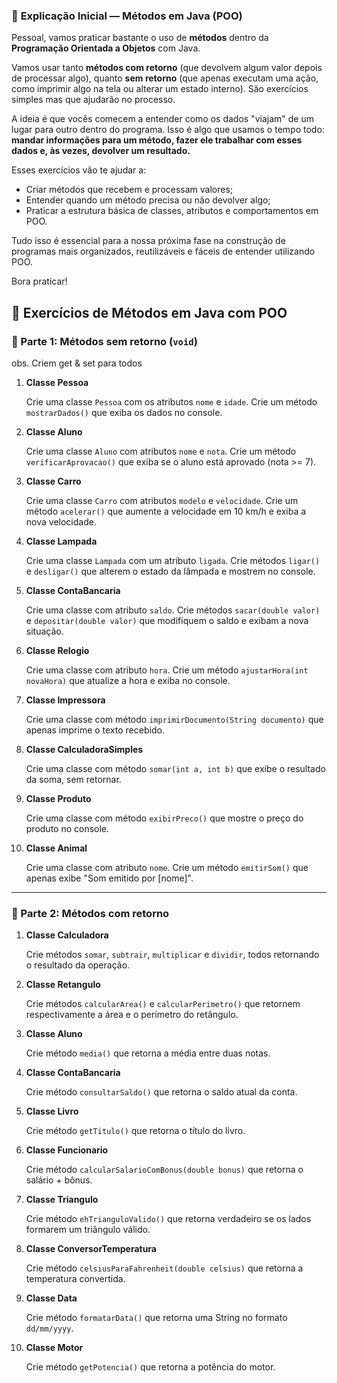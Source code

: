 ### 💬 **Explicação Inicial — Métodos em Java (POO)**

Pessoal,  vamos praticar bastante o uso de **métodos** dentro da **Programação Orientada a Objetos** com Java.

Vamos usar tanto **métodos com retorno** (que devolvem algum valor depois de processar algo), quanto **sem retorno** (que apenas executam uma ação, como imprimir algo na tela ou alterar um estado interno). São exercícios simples mas que ajudarão no processo.

A ideia é que vocês comecem a entender como os dados "viajam" de um lugar para outro dentro do programa. Isso é algo que usamos o tempo todo: **mandar informações para um método, fazer ele trabalhar com esses dados e, às vezes, devolver um resultado.**

Esses exercícios vão te ajudar a:

- Criar métodos que recebem e processam valores;
- Entender quando um método precisa ou não devolver algo;
- Praticar a estrutura básica de classes, atributos e comportamentos em POO.

Tudo isso é essencial para a nossa próxima fase na construção de programas mais organizados, reutilizáveis e fáceis de entender utilizando POO.

Bora praticar!

## 📘 **Exercícios de Métodos em Java com POO**

### 🔹 Parte 1: Métodos **sem retorno** (`void`)

obs. Criem get & set para todos

1. **Classe Pessoa**
    
    Crie uma classe `Pessoa` com os atributos `nome` e `idade`. Crie um método `mostrarDados()` que exiba os dados no console.
    
2. **Classe Aluno**
    
    Crie uma classe `Aluno` com atributos `nome` e `nota`. Crie um método `verificarAprovacao()` que exiba se o aluno está aprovado (nota >= 7).
    
3. **Classe Carro**
    
    Crie uma classe `Carro` com atributos `modelo` e `velocidade`. Crie um método `acelerar()` que aumente a velocidade em 10 km/h e exiba a nova velocidade.
    
4. **Classe Lampada**
    
    Crie uma classe `Lampada` com um atributo `ligada`. Crie métodos `ligar()` e `desligar()` que alterem o estado da lâmpada e mostrem no console.
    
5. **Classe ContaBancaria**
    
    Crie uma classe com atributo `saldo`. Crie métodos `sacar(double valor)` e `depositar(double valor)` que modifiquem o saldo e exibam a nova situação.
    
6. **Classe Relogio**
    
    Crie uma classe com atributo `hora`. Crie um método `ajustarHora(int novaHora)` que atualize a hora e exiba no console.
    
7. **Classe Impressora**
    
    Crie uma classe com método `imprimirDocumento(String documento)` que apenas imprime o texto recebido.
    
8. **Classe CalculadoraSimples**
    
    Crie uma classe com método `somar(int a, int b)` que exibe o resultado da soma, sem retornar.
    
9. **Classe Produto**
    
    Crie uma classe com método `exibirPreco()` que mostre o preço do produto no console.
    
10. **Classe Animal**
    
    Crie uma classe com atributo `nome`. Crie um método `emitirSom()` que apenas exibe "Som emitido por [nome]".
    

---

### 🔹 Parte 2: Métodos **com retorno**

1. **Classe Calculadora**
    
    Crie métodos `somar`, `subtrair`, `multiplicar` e `dividir`, todos retornando o resultado da operação.
    
2. **Classe Retangulo**
    
    Crie métodos `calcularArea()` e `calcularPerimetro()` que retornem respectivamente a área e o perímetro do retângulo.
    
3. **Classe Aluno**
    
    Crie método `media()` que retorna a média entre duas notas.
    
4. **Classe ContaBancaria**
    
    Crie método `consultarSaldo()` que retorna o saldo atual da conta.
    
5. **Classe Livro**
    
    Crie método `getTitulo()` que retorna o título do livro.
    
6. **Classe Funcionario**
    
    Crie método `calcularSalarioComBonus(double bonus)` que retorna o salário + bônus.
    
7. **Classe Triangulo**
    
    Crie método `ehTrianguloValido()` que retorna verdadeiro se os lados formarem um triângulo válido.
    
8. **Classe ConversorTemperatura**
    
    Crie método `celsiusParaFahrenheit(double celsius)` que retorna a temperatura convertida.
    
9. **Classe Data**
    
    Crie método `formatarData()` que retorna uma String no formato `dd/mm/yyyy`.
    
10. **Classe Motor**
    
    Crie método `getPotencia()` que retorna a potência do motor.
